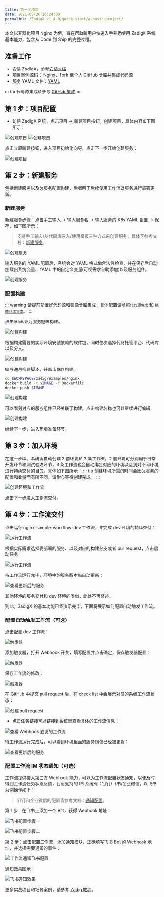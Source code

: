 ```yaml
---
title: 第一个项目
date: 2021-08-26 16:24:00
permalink: /ZadigX v1.4.0/quick-start/a-basic-project/
---
```


本文以容器化项目 Nginx 为例，旨在帮助新用户快速入手熟悉使用 ZadigX 系统基本能力，包含从 Code 到 Ship 的完整过程。

## 准备工作

- 安装 ZadigX，参考[安装文档](/ZadigX%20v1.4.0/stable/install)
- 项目案例源码： [Nginx](https://github.com/koderover/zadig/tree/main/examples/nginx)，Fork 至个人 GitHub 仓库并集成代码源
- 服务 YAML 文件：[YAML](https://github.com/koderover/zadig/tree/main/examples/nginx/yaml/nginx.yaml)

::: tip
代码源集成请参考 [GitHub 集成](/ZadigX%20v1.4.0/settings/codehost/github/)
:::

## 第 1 步：项目配置

- 访问 ZadigX 系统，点击项目 -> 新建项目按钮，创建项目，具体内容如下图所示：

![创建项目](./_images/basic_project_create_project.png "创建项目")
![创建项目](./_images/basic_project_create_project_1.png "创建项目")

点击立即新建按钮，进入项目初始化向导，点击下一步开始创建服务：

![创建项目](./_images/basic_project_create_project_2.png "创建项目成功提示")

## 第 2 步：新建服务
包括新建服务以及为服务配置构建，后者用于后续使用工作流对服务进行部署更新。

### 新建服务
新建服务步骤：点击手工输入 -> 输入服务名 -> 输入服务的 K8s YAML 配置 -> 保存，如下图所示：

> 支持手工输入/从代码库导入/使用模板三种方式来创建服务，具体可参考文档：[新建服务](/ZadigX%20v1.4.0/project/service/k8s/#新建服务)。

![创建服务](./_images/basic_project_create_project_3.png "创建服务")

输入服务的 YAML 配置后，系统会对 YAML 格式做合法性检查，并在保存后自动加载出系统变量、YAML 中的自定义变量(可视需求自助添加)以及服务组件。

![创建服务](./_images/basic_project_create_project_4.png "创建服务")

### 配置构建

::: warning
请提前配置好代码源和镜像仓库集成，具体配置请参照[`代码源集成`](/ZadigX%20v1.4.0/settings/codehost/overview/) 和 [`镜像仓库集成`](/ZadigX%20v1.4.0/settings/image-registry/)。
:::

点击`添加构建`为服务配置构建。

![创建构建](./_images/basic_project_create_build.png "创建构建")

根据构建需要的实际环境安装依赖的软件包，同时依次选择代码托管平台、代码库以及分支。

![创建构建](./_images/basic_project_create_build_1.png "创建构建")

编写通用构建脚本，并点击保存构建。

``` bash
cd $WORKSPACE/zadig/examples/nginx
docker build -t $IMAGE -f Dockerfile .
docker push $IMAGE
```

![创建构建](./_images/basic_project_create_build_2.png "创建构建")

可以看到对应的服务组件已经关联了构建，点击构建名称也可以继续进行编辑

![创建构建](./_images/basic_project_create_build_3.png "创建构建")

继续下一步，进入环境准备环节。

## 第 3 步：加入环境

在这一步中，系统会自动创建 2 套环境和 3 条工作流。2 套环境可分别用于日常开发环节和测试验收环节，3 条工作流也会自动绑定对应的环境以达到对不同环境进行持续交付的目的。具体如下图所示：
::: tip
创建环境所需的时间会因为服务的配置和数量而有所不同，请耐心等待创建完成。
:::

![创建环境和工作流](./_images/basic_project_create_env_1.png "创建环境和工作流")

点击下一步进入工作流交付。

## 第 4 步：工作流交付

点击运行 nginx-sample-workflow-dev 工作流，来完成 dev 环境的持续交付：

![运行工作流](./_images/basic_project_pipeline_run.png "运行工作流")

根据实际需求选择要部署的服务、以及对应的构建分支或者 pull request，点击启动任务：

![运行工作流](./_images/basic_project_pipeline_run_1.png "运行工作流")

待工作流运行完毕，环境中的服务版本被自动更新：

![查看更新后的服务](./_images/basic_project_view_service.png "查看更新后的服务")

其他环境的服务交付和 dev 环境的类似，此处不再赘述。

到此，ZadigX 的基本功能已经演示完毕，下面将展示如何配置自动触发工作流。

### 配置自动触发工作流（可选）

点击配置 dev 工作流：

![触发器](./_images/basic_project_create_webhook.png "触发器")

添加触发器，打开 Webhook 开关，填写配置并点击确定，保存触发器配置：

![触发器](./_images/basic_project_create_webhook_1.png "触发器")

保存工作流的修改：

![触发器](./_images/basic_project_create_webhook_4.png "触发器")

在 GitHub 中提交 pull request 后，在 check list 中会展示对应的系统工作流状态：

![创建 pull request](./_images/basic_project_create_pr.png "创建 pull request")

- 点击任务链接可以链接到系统里查看具体的工作流信息：

![查看 Webhook 触发的工作流](./_images/pipeline_trigger_by_wehook.png "查看 Webhook 触发的工作流")

待工作流运行完成后，可以看到环境里面的服务镜像已经被更新：

![查看更新后的服务](./_images/show_service_updated_by_webhook.png "查看更新后的服务")

### 配置工作流 IM 状态通知（可选）

工作流提供接入第三方 Webhook 能力，可以为工作流配置状态通知，以便及时得到工作流任务状态反馈，目前支持的 IM 系统有：钉钉/飞书/企业微信。以飞书为例操作如下：

> 钉钉和企业微信的配置请参考文档：[通知配置](/ZadigX%20v1.4.0/project/workflow/#im-状态通知)。

第 1 步：在飞书上添加一个 Bot，获得 Webhook 地址：

![飞书配置步骤一](./_images/basic_project_lark_add_bot.png)

![飞书配置步骤二](./_images/basic_project_lark_edit_bot.png)

第 2 步：点击配置工作流，添加通知模块，正确填写飞书 Bot 的 Webhook 地址，并选择需要通知的事件：

![工作流通知飞书配置](./_images/basic_project_workflow_feishu_config.png)

通知效果图示：

![飞书通知效果](./_images/basic_project_lark_webhook_notification.png)

更多实战项目和场景案例，请参考 [Zadig 教程](https://www.koderover.com/tutorials/)。
